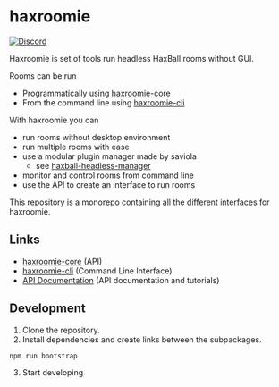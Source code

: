 # haxroomie

<a href=https://discord.gg/TeJAEWu><img src="https://discordapp.com/api/guilds/580671475707674626/widget.png?style=shield" alt="Discord"/></a>

Haxroomie is set of tools run headless HaxBall rooms without GUI.

Rooms can be run
- Programmatically using
  [haxroomie-core](https://github.com/morko/haxroomie/tree/master/packages/haxroomie-core)
- From the command line using
  [haxroomie-cli](https://github.com/morko/haxroomie/tree/master/packages/haxroomie-cli)


With haxroomie you can
  - run rooms without desktop environment
  - run multiple rooms with ease
  - use a modular plugin manager made by saviola
    - see [haxball-headless-manager](https://github.com/saviola777/haxball-headless-manager)
  - monitor and control rooms from command line
  - use the API to create an interface to run rooms

This repository is a monorepo containing all the different interfaces for haxroomie.

## Links

- [haxroomie-core](packages/haxroomie-core/) (API)
- [haxroomie-cli](packages/haxroomie-cli/) (Command Line Interface)
- [API Documentation](https://morko.github.io/haxroomie) (API documentation and tutorials)

## Development

1. Clone the repository.
2. Install dependencies and create links between the subpackages.
```sh
npm run bootstrap
```
3. Start developing
